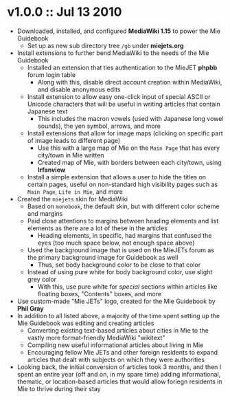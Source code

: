 v1.0.0 :: Jul 13 2010
======================
* Downloaded, installed, and configured **MediaWiki 1.15** to power the Mie Guidebook
    * Set up as new sub directory tree `/gb` under **miejets.org**
* Install extensions to further bend MediaWiki to the needs of the Mie Guidebook
    * Installed an extension that ties authentication to the MieJET **phpbb** forum login table
        * Along with this, disable direct account creation within MediaWiki, and disable anonymous edits
    * Install extension to allow easy one-click input of special ASCII or Unicode characters that will be useful in writing articles that contain Japanese text
        * This includes the macron vowels (used with Japanese long vowel sounds), the yen symbol, arrows, and more
    * Install extensions that allow for image maps (clicking on specific part of image leads to different page)
        * Use this with a large map of Mie on the `Main Page` that has every city/town in Mie written
        * Created map of Mie, with borders between each city/town, using **Irfanview**
    * Install a simple extension that allows a user to hide the titles on certain pages, useful on non-standard high visibility pages such as `Main Page`, `Life in Mie`, and more
* Created the `miejets` skin for MediaWiki
    * Based on `monobook`, the default skin, but with different color scheme and margins
    * Paid close attentions to margins between heading elements and list elements as there are a lot of these in the articles
        * Heading elements, in specific, had margins that confused the eyes (too much space below, not enough space above)
    * Used the background image that is used on the MieJETs forum as the primary background image for Guidebook as well
        * Thus, set body background color to be close to that color
    * Instead of using pure white for body background color, use slight grey color
        * With this, use pure white for *special* sections within articles like floating boxes, "Contents" boxes, and more
* Use custom-made "Mie JETs" logo, created for the Mie Guidebook by **Phil Gray**
* In addition to all listed above, a majority of the time spent setting up the Mie Guidebook was editing and creating articles
    * Converting existing text-based articles about cities in Mie to the vastly more format-friendly MediaWiki "wikitext"
    * Compiling new useful informational articles about living in Mie
    * Encouraging fellow Mie JETs and other foreign residents to expand articles that dealt with subjects on which they were authorities
* Looking back, the initial conversion of articles took 3 months, and then I spent an entire year (off and on, in my spare time) adding informational, thematic, or location-based articles that would allow foriegn residents in Mie to thrive during their stay
